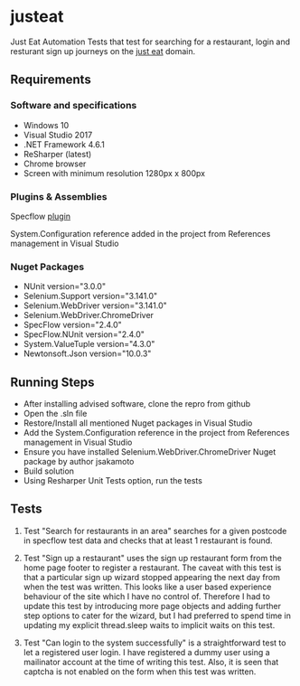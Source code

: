 # justeat
Just Eat Automation Tests that test for searching for a restaurant, login and resturant sign up journeys on the [just eat](https://just-eat.co.uk) domain.

## Requirements

### Software and specifications
* Windows 10 
* Visual Studio 2017
* .NET Framework 4.6.1
* ReSharper (latest)
* Chrome browser 
* Screen with minimum resolution 1280px x 800px

### Plugins & Assemblies
Specflow [plugin](https://marketplace.visualstudio.com/items?itemName=TechTalkSpecFlowTeam.SpecFlowforVisualStudio2017)

System.Configuration reference added in the project from References management in Visual Studio

### Nuget Packages
* NUnit version="3.0.0"
* Selenium.Support version="3.141.0"
* Selenium.WebDriver version="3.141.0" 
* Selenium.WebDriver.ChromeDriver
* SpecFlow version="2.4.0"
* SpecFlow.NUnit version="2.4.0" 
* System.ValueTuple version="4.3.0"
* Newtonsoft.Json version="10.0.3"

## Running Steps
* After installing advised software, clone the repro from github
* Open the .sln file
* Restore/Install all mentioned Nuget packages in Visual Studio
* Add the System.Configuration reference in the project from References management in Visual Studio
* Ensure you have installed Selenium.WebDriver.ChromeDriver Nuget package by author jsakamoto
* Build solution
* Using Resharper Unit Tests option, run the tests

## Tests
1) Test "Search for restaurants in an area" searches for a given postcode in specflow test data and checks that at least 1 restaurant is found.

2) Test "Sign up a restaurant" uses the sign up restaurant form from the home page footer to register a restaurant. The caveat with this test is that a particular sign up wizard stopped appearing the next day from when the test was written. This looks like a user based experience behaviour of the site which I have no control of. Therefore I had to update this test by introducing more page objects and adding further step options to cater for the wizard, but I had preferred to spend time in updating my explicit thread.sleep waits to implicit waits on this test.

3) Test "Can login to the system successfully" is a straightforward test to let a registered user login. I have registered a dummy user using a mailinator account at the time of writing this test. Also, it is seen that captcha is not enabled on the form when this test was written.
